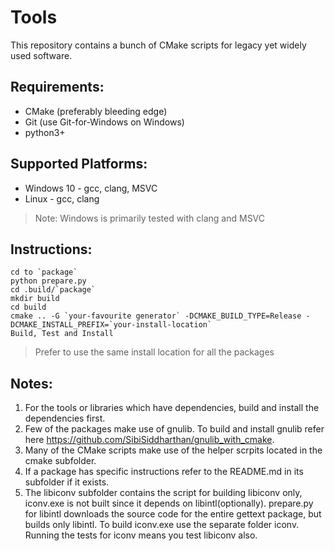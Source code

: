# Tools
This repository contains a bunch of CMake scripts for legacy yet widely used software.

## Requirements:
* CMake (preferably bleeding edge)
* Git (use Git-for-Windows on Windows)
* python3+

## Supported Platforms:
* Windows 10 - gcc, clang, MSVC
* Linux - gcc, clang

>Note: Windows is primarily tested with clang and MSVC

## Instructions:
``` 
cd to `package`
python prepare.py
cd .build/`package`
mkdir build
cd build
cmake .. -G `your-favourite generator` -DCMAKE_BUILD_TYPE=Release -DCMAKE_INSTALL_PREFIX=`your-install-location`
Build, Test and Install
```
>Prefer to use the same install location for all the packages

## Notes:
1) For the tools or libraries which have dependencies, build and install the dependencies first.
2) Few of the packages make use of gnulib. To build and install gnulib refer here https://github.com/SibiSiddharthan/gnulib_with_cmake.
3) Many of the CMake scripts make use of the helper scrpits located in the cmake subfolder.
4) If a package has specific instructions refer to the README.md in its subfolder if it exists.
5) The libiconv subfolder contains the script for building libiconv only, iconv.exe is not built since it depends on libintl(optionally).
prepare.py for libintl downloads the source code for the entire gettext package, but builds only libintl. To build iconv.exe use the separate folder iconv.
Running the tests for iconv means you test libiconv also.
